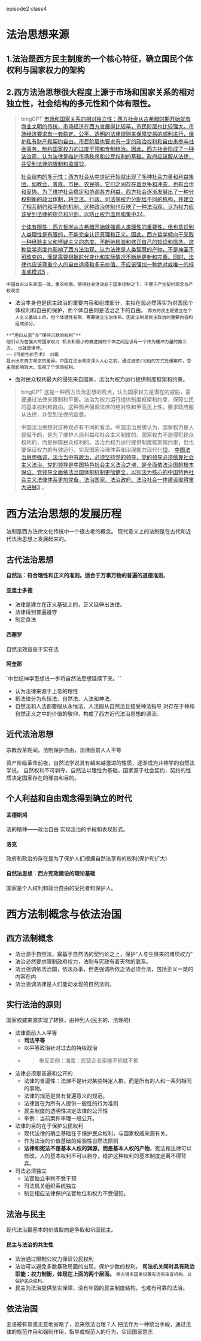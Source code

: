 episode2 class4
# 法治思想来源

## 1.法治是西方民主制度的一个核心特征，确立国民个体权利与国家权力的架构
## 2.西方法治思想很大程度上源于市场和国家关系的相对独立性，社会结构的多元性和个体有限性。
>bingGPT
>[市场和国家关系的相对独立性：西方社会从古希腊时期开始就有商业文明的传统，市场经济在西方发展得比较早，市民阶层也比较强大。市场经济要求有一套稳定、公平、透明的法律规则来保障交易的顺利进行，保护私有财产和契约自由。市民阶层也要求有一定的政治权利和自由来参与社会事务，制约国家权力的过度干预和专制统治。因此，西方社会形成了一种法治观，认为法律是维护市场秩序和公民权利的基础，政府应该服从法律，并受到法律的限制和监督](https://baike.baidu.com/item/%E8%A5%BF%E6%96%B9%E6%B3%95%E6%B2%BB%E8%A7%82/22797962)[1](https://baike.baidu.com/item/%E8%A5%BF%E6%96%B9%E6%B3%95%E6%B2%BB%E8%A7%82/22797962)[2](https://www.zhihu.com/question/20211484)。
>
>[社会结构的多元性：西方社会从中世纪开始就出现了多种社会力量和利益集团，如教会、贵族、市民、农民等，它们之间存在着竞争和冲突，也有合作和妥协。为了维护社会稳定和协调各方利益，西方社会逐渐发展出了一种分权制衡的政治体制，将立法、行政、司法等权力分配给不同的机构，并建立了相互制约和平衡的机制。这种政治体制也反映了一种法治观，认为权力应该受到法律的规范和分割，以防止权力滥用和集中](https://www.6sq.net/article/73730)[3](https://www.6sq.net/article/73730)[4](https://zhuanlan.zhihu.com/p/191643008)。
>
>[个体有限性：西方哲学从古希腊开始就强调人类理性的重要性，但也意识到人类理性是有限的，不能完全认识真理和正义。因此，西方哲学倾向于采取一种经验主义和怀疑主义的态度，不断地检验和修正自己的知识和信念。这种哲学态度也影响了西方法治观，认为法律是人类智慧的产物，不是神圣不可改变的，而是需要根据时代变化和实际情况不断地更新和完善。同时，法律也应该尊重个人的自由选择和多元价值，不应该强加一种绝对或唯一的标准或模式](http://newera.ruc.edu.cn/cgsd/a04894e1f63e406c8ce2ab9dcabfe4f8.htm)[5](http://newera.ruc.edu.cn/cgsd/a04894e1f63e406c8ce2ab9dcabfe4f8.htm) 。

`中国自古以来家国一体，重农抑商。使得社会活动处于国家控制之下，不便于产生契约观念与产权观念`

- 法治本身也是民主政治的重要内容和组成部分，主权在民必然落实为对国民个体权利和自由的保护，而个体自由则是法治之下的自由。
`西方的民主是建立在个人主义基础上的，但个体理性有限，需要建立法治体系。因此法制是民主政治的重要内容和组成部分。`

```
**“坦白从宽”与“保持沉默的权利”**
他们认为在强大的国家权力 机关和弱小的被逮捕的个体之间应该有一个作为缓冲力量的第三方， 也就是律师。                                                               ——《可能性的艺术》 刘瑜
显示出东西方观念的差异。中国在法治观念深入人心之前，通过道德/习俗的方式处理案件，受主观影响较大，忽视了个体的权利。
```
- 面对民众权利最大的侵犯来自国家，法治为权力运行提供制度框架和约束。

>bingGPT
>这是一种西方法治思想的观点，认为国家权力是潜在的威胁，需要通过法律来限制和平衡。法治为权力运行提供制度框架和约束，保障公民的基本权利和自由。这种观点强调法律的绝对性和至高无上性，要求政府服从法律，并受到法律的监督。
>
>中国法治思想对这种观点有不同的看法。中国法治思想认为，国家权力是人民赋予的，是为了维护人民利益和社会主义制度的。国家权力不是侵犯民众权利的，而是保障民众权利的。法治为权力运行提供制度框架和约束，但也要保证权力的有效运行，实现国家治理体系和治理能力现代化[1](http://www.npc.gov.cn/npc/c30834/202107/ffb9221c3fb842a4994b121f6e1e1fbf.shtml)[2](http://politics.people.com.cn/n1/2022/0219/c1001-32355100.html)。
[中国法治思想强调，法治当中有政治，必须坚持党的领导，党的领导必须依靠社会主义法治。党的领导是中国特色社会主义法治之魂，是全面依法治国的根本保证。党领导全面依法治国体制机制更加健全，以宪法为核心的中国特色社会主义法律体系更加完备，法治国家、法治政府、法治社会一体建设取得重大进展](https://ylbz.tj.gov.cn/ztzl/fzzfjs/fzzfjs/202304/t20230414_6206636.html)[3](https://ylbz.tj.gov.cn/ztzl/fzzfjs/fzzfjs/202304/t20230414_6206636.html) 。

# 西方法治思想的发展历程
法制是西方法律文化传统中一个很古老的概念。
现代意义上的法制是在古代和近代法治思想上发展起来的。
## 古代法治思想
**自然法：符合理性和正义的准则。适合于万事万物的普遍的道德准则**。
#### 亚里士多德
- 法律是建立在正义基础上的，正义延伸出法律。
- 法律得到普遍遵守
- 制定良法
#### 西塞罗
自然法效益高于实在法
#### 阿奎那
`中世纪神学思想进一步将自然法思想延续下来。``
- 认为法律来源于上帝的理性
- 把法律分为永恒法、自然法、人法和神法。
- 自然法和人法都要服从永恒法，人法服从自然法且接受神法指导
对存在于神和自然正义之中的价值的敬仰，构成了西方近代法治思想的源流。
## 近代法治思想
宗教改革期间，法制保护自由，法律面前人人平等

资产阶级革命前夜，自然法学说具有越来越激进的性质，逐渐成为非神学的自然法学说。
自然权利不可剥夺，自然法以理性为基础，国家源于社会契约，契约的性质决定国家存在的理由和目的。
## 个人利益和自由观念得到确立的时代
#### 孟德斯鸠
法的精神——政治自由
实现法治的手段和表现形式。
#### 洛克
政府和政治的存在是为了保护人们根据自然法享有的权利(保护和扩大)
#### 自然法思想：西方宪政建设的理论基础
国家是个人权利和政治自由的受托者和保护人。

# 西方法制概念与依法治国
## **西方法制概念**
- 法治源于自然法，奠基于自然法的契约论之上，保护“人与生俱来的诸项权力”
- 法治必然要求限制政府权力，法制与宪政有着天然的联系。
- 法治强调依法治国，依法办事，但更强调所依之法必须合法，包括正义一类的内容在内
- 法治强调法律是人们能动发现的自然法则。
## 实行法治的原则
国家权威来源实现了转换，由神到人(民主的、法理的)
- 法律面前人人平等
	- **司法平等**
	- 以平等政治针对过去的特权政治
	- >举反面例：海南：民营企业家能不抓就不抓
- 法律必须是普遍和公开的
	- 法律的普遍性：法律不是针对某些特定人群，而是所有的人和一系列相同的事物。
	- 法律的规范是具有普遍意义的规范。
	- 法律旨在为所有人提供一般性的行为准则
	- 民主制度的透明性决定法律的公开性
	- 举例：当前案件审理一般公开。
- 法律的目的在于保护公民权利
	- 现代法律的确立基础在于保护民众权利，与国家权威来源有关。
	- 作为法治的价值基础的超验性自然法原则
	- **法律和宪法不是基本人权的渊源，而是基本人权的产物**。宪法和法律可以修改，人的基本权利不可以剥夺，维护这种权利的基本制度远离不得背弃。
- 司法必须独立
	- 法官独立审判不受干预
	- 司法机关组织系统独立
	- 制定相应法律保护法官地位和权力不受侵犯。
## 法治与民主
现代法治最基本的价值取向是争取和巩固民主。
#### 民主与法治的共生性
- 法治通过限制公权力保证公民权利
- 法治可以避免多数暴政局面的出现，保护少数的权利。
**司法机关同时具有政治职能：权力制衡，体现在上面的两个层面。**
`西方很多国家设置有违宪审查机构，以保护民众权利。`
- 民主为法治提供坚实保障，没有牢固的民主制度结构，也难有可靠的法治。
## 依法治国
主语被有意或无意地省略了，谁来依法治理？人
把法作为一种统治手段，通过法律的规范作用和强制作用，指导或规范人的行为，实现国家意志